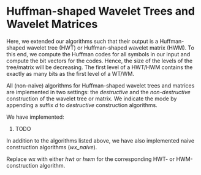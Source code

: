 # Huffman-shaped Wavelet Trees and Wavelet Matrices

Here, we extended our algorithms such that their output is a Huffman-shaped wavelet tree (HWT) or Huffman-shaped wavelet matrix (HWM).
To this end, we compute the Huffman codes for all symbols in our input and compute the bit vectors for the codes.
Hence, the size of the levels of the tree/matrix will be decreasing.
The first level of a HWT/HWM contains the exactly as many bits as the first level of a WT/WM.

All (non-naive) algorithms for Huffman-shaped wavelet trees and matrices are implemented in two settings: the _destructive_ and the _non-destructive_ construction of the wavelet tree or matrix.
We indicate the mode by appending a suffix _d_ to _destructive_ construction algorithms.

We have implemented:
1. TODO

In addition to the algorithms listed above, we have also implemented naive construction algorithms (*wx_naive*).

Replace _wx_ with either _hwt_ or _hwm_ for the corresponding HWT- or HWM-construction algorithm.
